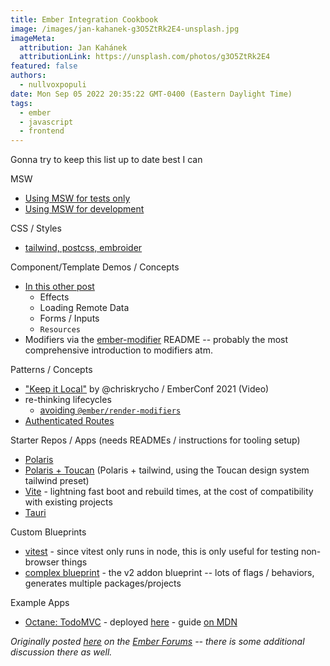 ```yaml
---
title: Ember Integration Cookbook
image: /images/jan-kahanek-g3O5ZtRk2E4-unsplash.jpg
imageMeta:
  attribution: Jan Kahánek
  attributionLink: https://unsplash.com/photos/g3O5ZtRk2E4
featured: false
authors:
  - nullvoxpopuli
date: Mon Sep 05 2022 20:35:22 GMT-0400 (Eastern Daylight Time)
tags:
  - ember
  - javascript
  - frontend
---
```


Gonna try to keep this list up to date best I can

MSW
 - [Using MSW for tests only](https://github.com/NullVoxPopuli/ember-data-resources/blob/main/tests/unit/find-all-test.ts#L16)
 - [Using MSW for development](https://github.com/NullVoxPopuli/ember-msw-development/commits/main)

CSS / Styles
 - [tailwind, postcss, embroider](https://discuss.emberjs.com/t/ember-modern-css/19614)

Component/Template Demos / Concepts
 - [In this other post](https://discuss.emberjs.com/t/collection-of-strict-mode-template-demos-of-various-concepts/19637)
    - Effects
    - Loading Remote Data
    - Forms / Inputs
    - `Resources`
- Modifiers via the [ember-modifier](https://github.com/ember-modifier/ember-modifier) README -- probably the most comprehensive introduction to modifiers atm.

Patterns / Concepts
 - ["Keep it Local"](https://www.youtube.com/watch?app=desktop&v=Mt7v-VbFjxk&feature=emb_title) by @chriskrycho / EmberConf 2021 (Video)
 - re-thinking lifecycles
   - [avoiding `@ember/render-modifiers`](https://nullvoxpopuli.com/avoiding-lifecycle)
 - [Authenticated Routes](https://stackblitz.com/edit/github-qivg2a) 


Starter Repos / Apps (needs READMEs / instructions for tooling setup)
 - [Polaris](https://github.com/NullVoxPopuli/polaris-starter)
 - [Polaris + Toucan](https://github.com/NullVoxPopuli/polaris-toucan-starter) (Polaris + tailwind, using the Toucan design system tailwind preset)
 - [Vite](https://github.com/lifeart/demo-ember-vite) - lightning fast boot and rebuild times, at the cost of compatibility with existing projects
 - [Tauri](https://github.com/tdwesten/ember-tauri-starter)

Custom Blueprints
 - [vitest](https://github.com/NullVoxPopuli/vitest-blueprint) - since vitest only runs in node, this is only useful for testing non-browser things
 - [complex blueprint](https://github.com/embroider-build/addon-blueprint) - the v2 addon blueprint -- lots of flags / behaviors, generates multiple packages/projects


Example Apps
 - [Octane: TodoMVC](https://github.com/NullVoxPopuli/ember-todomvc-tutorial) - deployed [here](https://nullvoxpopuli.github.io/ember-todomvc-tutorial/) - guide [on MDN](https://developer.mozilla.org/en-US/docs/Learn/Tools_and_testing/Client-side_JavaScript_frameworks/Ember_getting_started)



_Originally posted [here][original-post] on the [Ember Forums][discuss-forums] -- there is some additional discussion there as well._

[original-post]: https://discuss.emberjs.com/t/my-cookbook-for-various-emberjs-things/19679
[discuss-forums]: https://discuss.emberjs.com/
